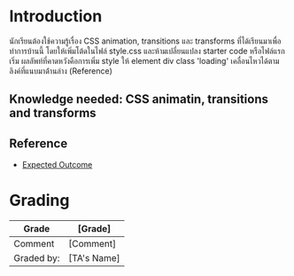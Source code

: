# Introduction

นักเรียนต้องใช้ความรู้เรื่อง CSS animation, transitions และ transforms ที่ได้เรียนมาเพื่อทำการบ้านนี้ โดยให้เพิ่มโต้ดในไฟล์ style.css และห้ามเปลี่ยนแปลง starter code หรือไฟล์แรกเริ่ม
ผลลัพท์ที่คาดหวังคือการเพิ่ม style ให้ element div class 'loading' เคลื่อนไหวได้ตามลิงค์ที่แนบมาด้่านล่าง (Reference)

## Knowledge needed: CSS animatin, transitions and transforms

## Reference

- [Expected Outcome](https://vw1qo2.csb.app/)

# Grading

| Grade      | [Grade]     |
| ---------- | ----------- |
| Comment    | [Comment]   |
| Graded by: | [TA's Name] |

